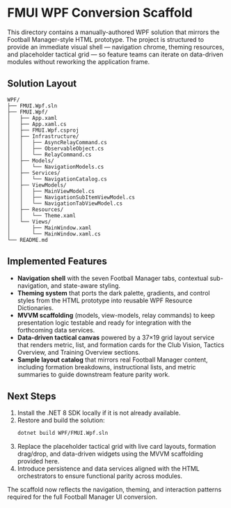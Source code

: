 # FMUI WPF Conversion Scaffold

This directory contains a manually-authored WPF solution that mirrors the Football Manager-style HTML prototype. The project is structured to provide an immediate visual shell — navigation chrome, theming resources, and placeholder tactical grid — so feature teams can iterate on data-driven modules without reworking the application frame.

## Solution Layout

```
WPF/
├── FMUI.Wpf.sln
├── FMUI.Wpf/
│   ├── App.xaml
│   ├── App.xaml.cs
│   ├── FMUI.Wpf.csproj
│   ├── Infrastructure/
│   │   ├── AsyncRelayCommand.cs
│   │   ├── ObservableObject.cs
│   │   └── RelayCommand.cs
│   ├── Models/
│   │   └── NavigationModels.cs
│   ├── Services/
│   │   └── NavigationCatalog.cs
│   ├── ViewModels/
│   │   ├── MainViewModel.cs
│   │   ├── NavigationSubItemViewModel.cs
│   │   └── NavigationTabViewModel.cs
│   ├── Resources/
│   │   └── Theme.xaml
│   └── Views/
│       ├── MainWindow.xaml
│       └── MainWindow.xaml.cs
└── README.md
```

## Implemented Features

- **Navigation shell** with the seven Football Manager tabs, contextual sub-navigation, and state-aware styling.
- **Theming system** that ports the dark palette, gradients, and control styles from the HTML prototype into reusable WPF Resource Dictionaries.
- **MVVM scaffolding** (models, view-models, relay commands) to keep presentation logic testable and ready for integration with the forthcoming data services.
- **Data-driven tactical canvas** powered by a 37×19 grid layout service that renders metric, list, and formation cards for the Club Vision, Tactics Overview, and Training Overview sections.
- **Sample layout catalog** that mirrors real Football Manager content, including formation breakdowns, instructional lists, and metric summaries to guide downstream feature parity work.

## Next Steps

1. Install the .NET 8 SDK locally if it is not already available.
2. Restore and build the solution:
   ```bash
   dotnet build WPF/FMUI.Wpf.sln
   ```
3. Replace the placeholder tactical grid with live card layouts, formation drag/drop, and data-driven widgets using the MVVM scaffolding provided here.
4. Introduce persistence and data services aligned with the HTML orchestrators to ensure functional parity across modules.

The scaffold now reflects the navigation, theming, and interaction patterns required for the full Football Manager UI conversion.
